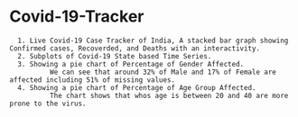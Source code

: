 # Covid-19-Tracker
      1. Live Covid-19 Case Tracker of India, A stacked bar graph showing Confirmed cases, Recoverded, and Deaths with an interactivity.
      2. Subplots of Covid-19 State based Time Series.
      3. Showing a pie chart of Percentage of Gender Affected.
              We can see that around 32% of Male and 17% of Female are affected including 51% of missing values.
      4. Showing a pie chart of Percentage of Age Group Affected.
              The chart shows that whos age is between 20 and 40 are more prone to the virus.
